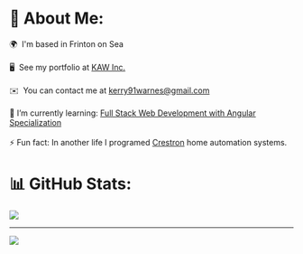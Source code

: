 # 💫 About Me:
🌍  I'm based in Frinton on Sea
<br>
<br>🖥️  See my portfolio at [KAW Inc.](http://kaw-portfolio.netlify.app/)
<br>
<br>✉️  You can contact me at [kerry91warnes@gmail.com](mailto:kerry91warnes@gmail.com) 
<br>
<br>🌱 I’m currently learning: [Full Stack Web Development with Angular Specialization](https://www.coursera.org/specializations/full-stack-mobile-app-development) 
<br>
<br>⚡ Fun fact: In another life I programed [Crestron](https://www.crestron.com/) home automation systems. 
<br>

# 📊 GitHub Stats:
![](https://github-readme-stats.vercel.app/api/top-langs/?username=kerry91&theme=dracula&hide_border=true&include_all_commits=false&count_private=false&layout=compact)

---
[![](https://visitcount.itsvg.in/api?id=kerry91&icon=5&color=5)](https://visitcount.itsvg.in)

<!-- Proudly created with GPRM ( https://gprm.itsvg.in ) -->
